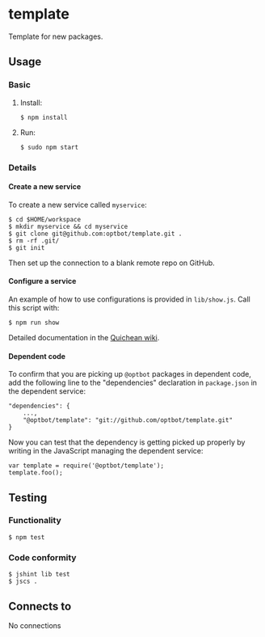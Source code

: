 template
===
Template for new packages.

Usage
---
### Basic
1.  Install:
    
        $ npm install

2.  Run:

        $ sudo npm start
       
### Details
#### Create a new service
To create a new service called `myservice`:

    $ cd $HOME/workspace
    $ mkdir myservice && cd myservice
    $ git clone git@github.com:optbot/template.git .
    $ rm -rf .git/
    $ git init

Then set up the connection to a blank remote repo on GitHub.

#### Configure a service
An example of how to use configurations is provided in `lib/show.js`.
Call this script with:

    $ npm run show

Detailed documentation in the [Quichean wiki](http://quichean.wikidot.com/wiki:configuring-services).

#### Dependent code
To confirm that you are picking up `@optbot` packages in
dependent code, add the following line to the "dependencies"
declaration in `package.json` in the dependent service:

    "dependencies": {
        ...,
        "@optbot/template": "git://github.com/optbot/template.git"
    }

Now you can test that the dependency is getting picked up properly
by writing in the JavaScript managing the dependent service:

    var template = require('@optbot/template');
    template.foo();

Testing
---
### Functionality
    $ npm test

### Code conformity
    $ jshint lib test
    $ jscs .

Connects to
---
No connections
